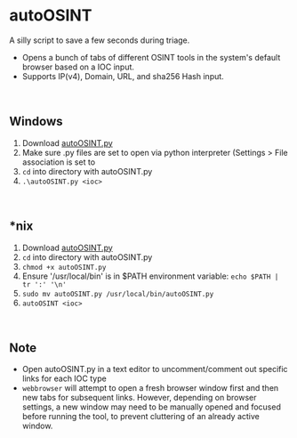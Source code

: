 # autoOSINT
A silly script to save a few seconds during triage.<br> 
- Opens a bunch of tabs of different OSINT tools in the system's default browser based on a IOC input.<br>
- Supports IP(v4), Domain, URL, and sha256 Hash input.<br>

<br>

## Windows
1) Download [autoOSINT.py](https://github.com/isaacward1/autoOSINT/blob/main/autoOSINT.py)
2) Make sure .py files are set to open via python interpreter (Settings > File association is set to
3) `cd` into directory with autoOSINT.py
4) `.\autoOSINT.py <ioc>`


<br>

## *nix
1) Download [autoOSINT.py](https://github.com/isaacward1/autoOSINT/blob/main/autoOSINT.py)
2) `cd` into directory with autoOSINT.py
3) `chmod +x autoOSINT.py`
4) Ensure '/usr/local/bin' is in $PATH environment variable: `echo $PATH | tr ':' '\n'`
5) `sudo mv autoOSINT.py /usr/local/bin/autoOSINT.py`
6) `autoOSINT <ioc>`

<br>

## Note
- Open autoOSINT.py in a text editor to uncomment/comment out specific links for each IOC type
- `webbrowser` will attempt to open a fresh browser window first and then new tabs for subsequent links. However, depending on browser settings, a new window may need to be manually opened and focused before running the tool, to prevent cluttering of an already active window.
